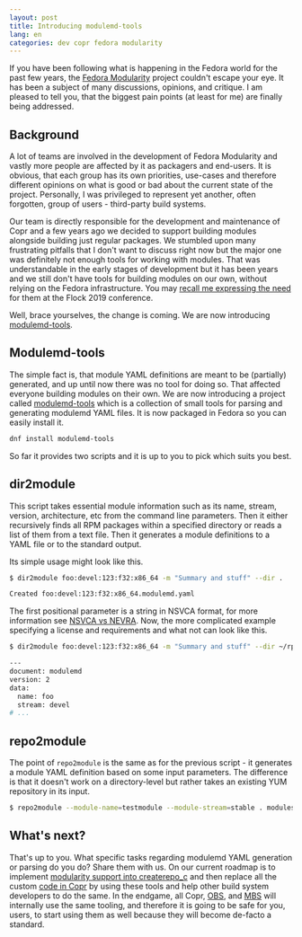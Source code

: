 ```yaml
---
layout: post
title: Introducing modulemd-tools
lang: en
categories: dev copr fedora modularity
---
```


If you have been following what is happening in the Fedora world for the past few years, the [Fedora Modularity][fedora-modularity] project couldn't escape your eye. It has been a subject of many discussions, opinions, and critique. I am pleased to tell you, that the biggest pain points (at least for me) are finally being addressed.


## Background

A lot of teams are involved in the development of Fedora Modularity and vastly more people are affected by it as packagers and end-users. It is obvious, that each group has its own priorities, use-cases and therefore different opinions on what is good or bad about the current state of the project. Personally, I was privileged to represent yet another, often forgotten, group of users - third-party build systems.

Our team is directly responsible for the development and maintenance of Copr and a few years ago we decided to support building modules alongside building just regular packages. We stumbled upon many frustrating pitfalls that I don't want to discuss right now but the major one was definitely not enough tools for working with modules. That was understandable in the early stages of development but it has been years and we still don't have tools for building modules on our own, without relying on the Fedora infrastructure. You may [recall me expressing the need][frostyx-flock-2019] for them at the Flock 2019 conference.

Well, brace yourselves, the change is coming. We are now introducing [modulemd-tools][modulemd-tools].


## Modulemd-tools

The simple fact is, that module YAML definitions are meant to be (partially) generated, and up until now there was no tool for doing so. That affected everyone building modules on their own. We are now introducing a project called [modulemd-tools][modulemd-tools] which is a collection of small tools for parsing and generating modulemd YAML files. It is now packaged in Fedora so you can easily install it.

```bash
dnf install modulemd-tools
```

So far it provides two scripts and it is up to you to pick which suits you best.


## dir2module

This script takes essential module information such as its name, stream, version, architecture, etc from the command line parameters. Then it either recursively finds all RPM packages within a specified directory or reads a list of them from a text file. Then it generates a module definitions to a YAML file or to the standard output.

Its simple usage might look like this.

```bash
$ dir2module foo:devel:123:f32:x86_64 -m "Summary and stuff" --dir .

Created foo:devel:123:f32:x86_64.modulemd.yaml
```

The first positional parameter is a string in NSVCA format, for more information see [NSVCA vs NEVRA][NSVCA-vs-NEVRA]. Now, the more complicated example specifying a license and requirements and what not can look like this.

```bash
$ dir2module foo:devel:123:f32:x86_64 -m "Summary and stuff" --dir ~/rpmbuild/RPMS/ -l GPLv2 -r mod1:stream1 -r mod2:stream2 --force --stdout

---
document: modulemd
version: 2
data:
  name: foo
  stream: devel
# ...
```


## repo2module

The point of `repo2module` is the same as for the previous script - it generates a module YAML definition based on some input parameters. The difference is that it doesn't work on a directory-level but rather takes an existing YUM repository in its input.

```bash
$ repo2module --module-name=testmodule --module-stream=stable . modules.yaml
```


## What's next?

That's up to you. What specific tasks regarding modulemd YAML generation or parsing do you do? Share them with us. On our current roadmap is to implement [modularity support into createrepo_c][RHBZ-1795936] and then replace all the custom [code in Copr][copr-pagure] by using these tools and help other build system developers to do the same. In the endgame, all Copr, [OBS][obs], and [MBS][mbs] will internally use the same tooling, and therefore it is going to be safe for you, users, to start using them as well because they will become de-facto a standard.



[fedora-modularity]: https://docs.fedoraproject.org/en-US/modularity/
[frostyx-flock-2019]: http://frostyx.cz/posts/flock-report-2019#modularity
[modulemd-tools]: https://github.com/rpm-software-management/modulemd-tools
[NSVCA-vs-NEVRA]: https://docs.fedoraproject.org/en-US/modularity/architecture/nsvca/
[RHBZ-1795936]: https://bugzilla.redhat.com/show_bug.cgi?id=1795936
[copr-pagure]: https://pagure.io/copr/copr/
[obs]: https://openbuildservice.org/
[mbs]: https://pagure.io/fm-orchestrator

